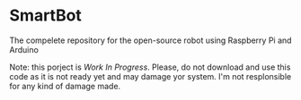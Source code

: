 # SmartBot
The compelete repository for the open-source robot using Raspberry Pi and Arduino

Note: this porject is _Work In Progress_. Please, do not download and use this code as it is not ready yet and may
damage yor system. I'm not resplonsible for any kind of damage made.
